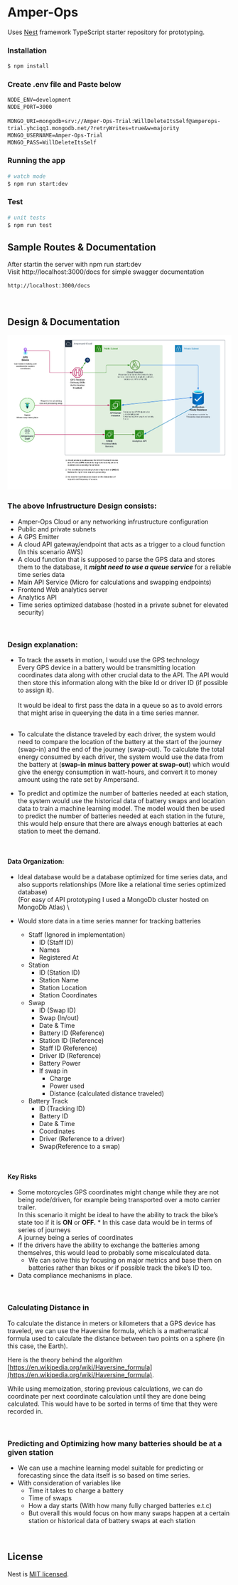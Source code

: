# **Amper-Ops**

Uses [Nest](https://github.com/nestjs/nest) framework TypeScript starter repository for prototyping.

### **Installation**

```bash
$ npm install
```

### **Create .env file and Paste below**
```
NODE_ENV=development
NODE_PORT=3000

MONGO_URI=mongodb+srv://Amper-Ops-Trial:WillDeleteItsSelf@amperops-trial.yhciqq1.mongodb.net/?retryWrites=true&w=majority
MONGO_USERNAME=Amper-Ops-Trial
MONGO_PASS=WillDeleteItsSelf
```

### **Running the app**

```bash
# watch mode
$ npm run start:dev
```

### **Test**

```bash
# unit tests
$ npm run test
```

## **Sample Routes & Documentation**

After startin the server with npm run start:dev <br>
Visit http://localhost:3000/docs for simple swagger documentation

```bash
http://localhost:3000/docs
```

<br>

## **Design & Documentation**

![Infrustructure Design](./Amper-Ops.png)

### **The above Infrustructure Design** **consists**:

- Amper-Ops Cloud or any networking infrustructure configuration
- Public and private subnets 
- A GPS Emitter
- A cloud API gateway/endpoint that acts as a trigger to a cloud function (In this scenario AWS)
- A cloud function that is supposed to parse the GPS data and stores them to the database, it ***might need to use a queue service*** for a reliable time series data 
- Main API Service (Micro for calculations and swapping endpoints)
- Frontend Web analytics server
- Analytics API
- Time series optimized database (hosted in a private subnet for elevated security)

<br>

### **Design explanation**:

- To track the assets in motion, I would use the GPS technology<br> Every GPS device in a battery would be transmitting location coordinates data along with other crucial data to the API. The API would then store this information along with the bike Id or driver ID (if possible to assign it).<br><br>It would be ideal to first pass the data in a queue so as to avoid errors that might arise in queerying the data in a time series manner.
<br><br>

- To calculate the distance traveled by each driver, the system would need to compare the location of the battery at the start of the journey (swap-in) and the end of the journey (swap-out). To calculate the total energy consumed by each driver, the system would use the data from the battery at (**swap-in** **minus battery power at swap-out**) which would give the energy consumption in watt-hours, and convert it to money amount using the rate set by Ampersand.

- To predict and optimize the number of batteries needed at each station, the system would use the historical data of battery swaps and location data to train a machine learning model. The model would then be used to predict the number of batteries needed at each station in the future, this would help ensure that there are always enough batteries at each station to meet the demand.

<br>

#### **Data Organization**:

- Ideal database would be a database optimized for time series data, and also supports relationships (More like a relational time series optimized database) \
  (For easy of API prototyping I used a MongoDb cluster hosted on MongoDb Atlas) \

- Would store data in a time series manner for tracking batteries
  - Staff (Ignored in implementation)
    - ID (Staff ID)
    - Names
    - Registered At
  - Station
    - ID (Station ID)
    - Station Name
    - Station Location
    - Station Coordinates
  - Swap
    - ID (Swap ID)
    - Swap (In/out)
    - Date & Time
    - Battery ID (Reference)
    - Station ID (Reference)
    - Staff ID (Reference)
    - Driver ID (Reference)
    - Battery Power
    - If swap in
      - Charge
      - Power used
      - Distance (calculated distance traveled)
  - Battery Track
    - ID (Tracking ID)
    - Battery ID
    - Date & Time
    - Coordinates
    - Driver (Reference to a driver)
    - Swap(Reference to a swap)

<br>

#### **Key Risks**

- Some motorcycles GPS coordinates might change while they are not being rode/driven, for example being transported over a moto carrier trailer. \
  In this scenario it might be ideal to have the ability to track the bike’s state too if it is **ON** or **OFF.** \* In this case data would be in terms of series of journeys \
  A journey being a series of coordinates
- If the drivers have the ability to exchange the batteries among themselves, this would lead to probably some miscalculated data.
  - We can solve this by focusing on major metrics and base them on batteries rather than bikes or if possible track the bike’s ID too.
- Data compliance mechanisms in place.

<br>

### **Calculating Distance in**

To calculate the distance in meters or kilometers that a GPS device has traveled, we can use the Haversine formula, which is a mathematical formula used to calculate the distance between two points on a sphere (in this case, the Earth).

Here is the theory behind the algorithm [https://en.wikipedia.org/wiki/Haversine_formula](https://en.wikipedia.org/wiki/Haversine_formula).

While using memoization, storing previous calculations, we can do coordinate per next coordinate calculation until they are done being calculated. This would have to be sorted in terms of time that they were recorded in.

<br>

### **Predicting and Optimizing how many batteries should be at a given station**

- We can use a machine learning model suitable for predicting or forecasting since the data itself is so based on time series.
- With consideration of variables like
  - Time it takes to charge a battery
  - Time of swaps
  - How a day starts (With how many fully charged batteries e.t.c)
  - But overall this would focus on how many swaps happen at a certain station or historical data of battery swaps at each station

<br>

## License

Nest is [MIT licensed](LICENSE).
